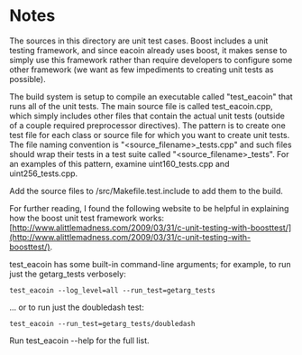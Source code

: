 # Notes
The sources in this directory are unit test cases.  Boost includes a
unit testing framework, and since eacoin already uses boost, it makes
sense to simply use this framework rather than require developers to
configure some other framework (we want as few impediments to creating
unit tests as possible).

The build system is setup to compile an executable called "test_eacoin"
that runs all of the unit tests.  The main source file is called
test_eacoin.cpp, which simply includes other files that contain the
actual unit tests (outside of a couple required preprocessor
directives).  The pattern is to create one test file for each class or
source file for which you want to create unit tests.  The file naming
convention is "<source_filename>_tests.cpp" and such files should wrap
their tests in a test suite called "<source_filename>_tests".  For an
examples of this pattern, examine uint160_tests.cpp and
uint256_tests.cpp.

Add the source files to /src/Makefile.test.include to add them to the build.

For further reading, I found the following website to be helpful in
explaining how the boost unit test framework works:
[http://www.alittlemadness.com/2009/03/31/c-unit-testing-with-boosttest/](http://www.alittlemadness.com/2009/03/31/c-unit-testing-with-boosttest/).

test_eacoin has some built-in command-line arguments; for
example, to run just the getarg_tests verbosely:

    test_eacoin --log_level=all --run_test=getarg_tests

... or to run just the doubledash test:

    test_eacoin --run_test=getarg_tests/doubledash

Run  test_eacoin --help   for the full list.

